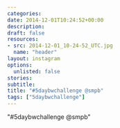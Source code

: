 ```yaml
---
categories:
date: 2014-12-01T10:24:52+00:00
description:
draft: false
resources:
- src: 2014-12-01_10-24-52_UTC.jpg
  name: "header"
layout: instagram
options:
  unlisted: false
stories:
subtitle:
title: "#5daybwchallenge @smpb"
tags: ["5daybwchallenge"]
---
```


"#5daybwchallenge @smpb"
